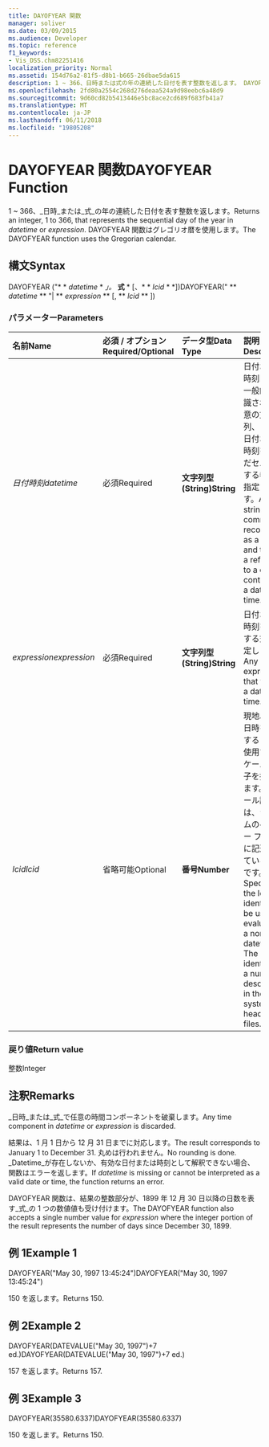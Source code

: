 ```yaml
---
title: DAYOFYEAR 関数
manager: soliver
ms.date: 03/09/2015
ms.audience: Developer
ms.topic: reference
f1_keywords:
- Vis_DSS.chm82251416
localization_priority: Normal
ms.assetid: 154d76a2-81f5-d8b1-b665-26dbae5da615
description: 1 ~ 366、日時または式の年の連続した日付を表す整数を返します。 DAYOFYEAR 関数はグレゴリオ暦を使用します。
ms.openlocfilehash: 2fd80a2554c268d276deaa524a9d98eebc6a48d9
ms.sourcegitcommit: 9d60cd82b5413446e5bc8ace2cd689f683fb41a7
ms.translationtype: MT
ms.contentlocale: ja-JP
ms.lasthandoff: 06/11/2018
ms.locfileid: "19805208"
---
```

# <a name="dayofyear-function"></a><span data-ttu-id="52e1e-104">DAYOFYEAR 関数</span><span class="sxs-lookup"><span data-stu-id="52e1e-104">DAYOFYEAR Function</span></span>

<span data-ttu-id="52e1e-105">1 ~ 366、_日時_または_式_の年の連続した日付を表す整数を返します。</span><span class="sxs-lookup"><span data-stu-id="52e1e-105">Returns an integer, 1 to 366, that represents the sequential day of the year in  _datetime_ or  _expression_.</span></span> <span data-ttu-id="52e1e-106">DAYOFYEAR 関数はグレゴリオ暦を使用します。</span><span class="sxs-lookup"><span data-stu-id="52e1e-106">The DAYOFYEAR function uses the Gregorian calendar.</span></span>
  
## <a name="syntax"></a><span data-ttu-id="52e1e-107">構文</span><span class="sxs-lookup"><span data-stu-id="52e1e-107">Syntax</span></span>

<span data-ttu-id="52e1e-108">DAYOFYEAR ("* * *datetime* * *」。* **式** * [、* * *lcid* * *])</span><span class="sxs-lookup"><span data-stu-id="52e1e-108">DAYOFYEAR(" ** *datetime* ** "| ** *expression* ** [, ** *lcid* ** ])</span></span> 
  
### <a name="parameters"></a><span data-ttu-id="52e1e-109">パラメーター</span><span class="sxs-lookup"><span data-stu-id="52e1e-109">Parameters</span></span>

|<span data-ttu-id="52e1e-110">**名前**</span><span class="sxs-lookup"><span data-stu-id="52e1e-110">**Name**</span></span>|<span data-ttu-id="52e1e-111">**必須 / オプション**</span><span class="sxs-lookup"><span data-stu-id="52e1e-111">**Required/Optional**</span></span>|<span data-ttu-id="52e1e-112">**データ型**</span><span class="sxs-lookup"><span data-stu-id="52e1e-112">**Data Type**</span></span>|<span data-ttu-id="52e1e-113">**説明**</span><span class="sxs-lookup"><span data-stu-id="52e1e-113">**Description**</span></span>|
|:-----|:-----|:-----|:-----|
| <span data-ttu-id="52e1e-114">_日付時刻_</span><span class="sxs-lookup"><span data-stu-id="52e1e-114">_datetime_</span></span> <br/> |<span data-ttu-id="52e1e-115">必須</span><span class="sxs-lookup"><span data-stu-id="52e1e-115">Required</span></span>  <br/> |<span data-ttu-id="52e1e-116">**文字列型 (String)**</span><span class="sxs-lookup"><span data-stu-id="52e1e-116">**String**</span></span> <br/> |<span data-ttu-id="52e1e-117">日付および時刻として一般的に認識される任意の文字列、または日付および時刻を含んだセルに対する参照を指定します。</span><span class="sxs-lookup"><span data-stu-id="52e1e-117">Any string commonly recognized as a date and time or a reference to a cell containing a date and time.</span></span>  <br/> |
| <span data-ttu-id="52e1e-118">_expression_</span><span class="sxs-lookup"><span data-stu-id="52e1e-118">_expression_</span></span> <br/> |<span data-ttu-id="52e1e-119">必須</span><span class="sxs-lookup"><span data-stu-id="52e1e-119">Required</span></span>  <br/> |<span data-ttu-id="52e1e-120">**文字列型 (String)**</span><span class="sxs-lookup"><span data-stu-id="52e1e-120">**String**</span></span> <br/> |<span data-ttu-id="52e1e-121">日付および時刻を算出する式を指定します。</span><span class="sxs-lookup"><span data-stu-id="52e1e-121">Any expression that yields a date and time.</span></span>  <br/> |
| <span data-ttu-id="52e1e-122">_lcid_</span><span class="sxs-lookup"><span data-stu-id="52e1e-122">_lcid_</span></span> <br/> |<span data-ttu-id="52e1e-123">省略可能</span><span class="sxs-lookup"><span data-stu-id="52e1e-123">Optional</span></span>  <br/> |<span data-ttu-id="52e1e-124">**番号**</span><span class="sxs-lookup"><span data-stu-id="52e1e-124">**Number**</span></span> <br/> |<span data-ttu-id="52e1e-p103">現地以外の日時を計算するときに使用するロケール識別子を指定します。ロケール識別子は、システムのヘッダー ファイルに記述されている数字です。</span><span class="sxs-lookup"><span data-stu-id="52e1e-p103">Specifies the locale identifier to be used in evaluating a non-local datetime. The locale identifier is a number described in the system header files.</span></span>  <br/> |
   
### <a name="return-value"></a><span data-ttu-id="52e1e-127">戻り値</span><span class="sxs-lookup"><span data-stu-id="52e1e-127">Return value</span></span>

<span data-ttu-id="52e1e-128">整数</span><span class="sxs-lookup"><span data-stu-id="52e1e-128">Integer</span></span>
  
## <a name="remarks"></a><span data-ttu-id="52e1e-129">注釈</span><span class="sxs-lookup"><span data-stu-id="52e1e-129">Remarks</span></span>

<span data-ttu-id="52e1e-130">_日時_または_式_で任意の時間コンポーネントを破棄します。</span><span class="sxs-lookup"><span data-stu-id="52e1e-130">Any time component in  _datetime_ or  _expression_ is discarded.</span></span> 
  
<span data-ttu-id="52e1e-131">結果は、1 月 1 日から 12 月 31 日までに対応します。</span><span class="sxs-lookup"><span data-stu-id="52e1e-131">The result corresponds to January 1 to December 31.</span></span> <span data-ttu-id="52e1e-132">丸めは行われません。</span><span class="sxs-lookup"><span data-stu-id="52e1e-132">No rounding is done.</span></span> <span data-ttu-id="52e1e-133">_Datetime_が存在しないか、有効な日付または時刻として解釈できない場合、関数はエラーを返します。</span><span class="sxs-lookup"><span data-stu-id="52e1e-133">If  _datetime_ is missing or cannot be interpreted as a valid date or time, the function returns an error.</span></span> 
  
<span data-ttu-id="52e1e-134">DAYOFYEAR 関数は、結果の整数部分が、1899 年 12 月 30 日以降の日数を表す_式_の 1 つの数値値も受け付けます。</span><span class="sxs-lookup"><span data-stu-id="52e1e-134">The DAYOFYEAR function also accepts a single number value for  _expression_ where the integer portion of the result represents the number of days since December 30, 1899.</span></span> 
  
## <a name="example-1"></a><span data-ttu-id="52e1e-135">例 1</span><span class="sxs-lookup"><span data-stu-id="52e1e-135">Example 1</span></span>

<span data-ttu-id="52e1e-136">DAYOFYEAR("May 30, 1997 13:45:24")</span><span class="sxs-lookup"><span data-stu-id="52e1e-136">DAYOFYEAR("May 30, 1997 13:45:24")</span></span>
  
<span data-ttu-id="52e1e-137">150 を返します。</span><span class="sxs-lookup"><span data-stu-id="52e1e-137">Returns 150.</span></span>
  
## <a name="example-2"></a><span data-ttu-id="52e1e-138">例 2</span><span class="sxs-lookup"><span data-stu-id="52e1e-138">Example 2</span></span>

<span data-ttu-id="52e1e-139">DAYOFYEAR(DATEVALUE("May 30, 1997")+7 ed.)</span><span class="sxs-lookup"><span data-stu-id="52e1e-139">DAYOFYEAR(DATEVALUE("May 30, 1997")+7 ed.)</span></span>
  
<span data-ttu-id="52e1e-140">157 を返します。</span><span class="sxs-lookup"><span data-stu-id="52e1e-140">Returns 157.</span></span>
  
## <a name="example-3"></a><span data-ttu-id="52e1e-141">例 3</span><span class="sxs-lookup"><span data-stu-id="52e1e-141">Example 3</span></span>

<span data-ttu-id="52e1e-142">DAYOFYEAR(35580.6337)</span><span class="sxs-lookup"><span data-stu-id="52e1e-142">DAYOFYEAR(35580.6337)</span></span>
  
<span data-ttu-id="52e1e-143">150 を返します。</span><span class="sxs-lookup"><span data-stu-id="52e1e-143">Returns 150.</span></span>
  

